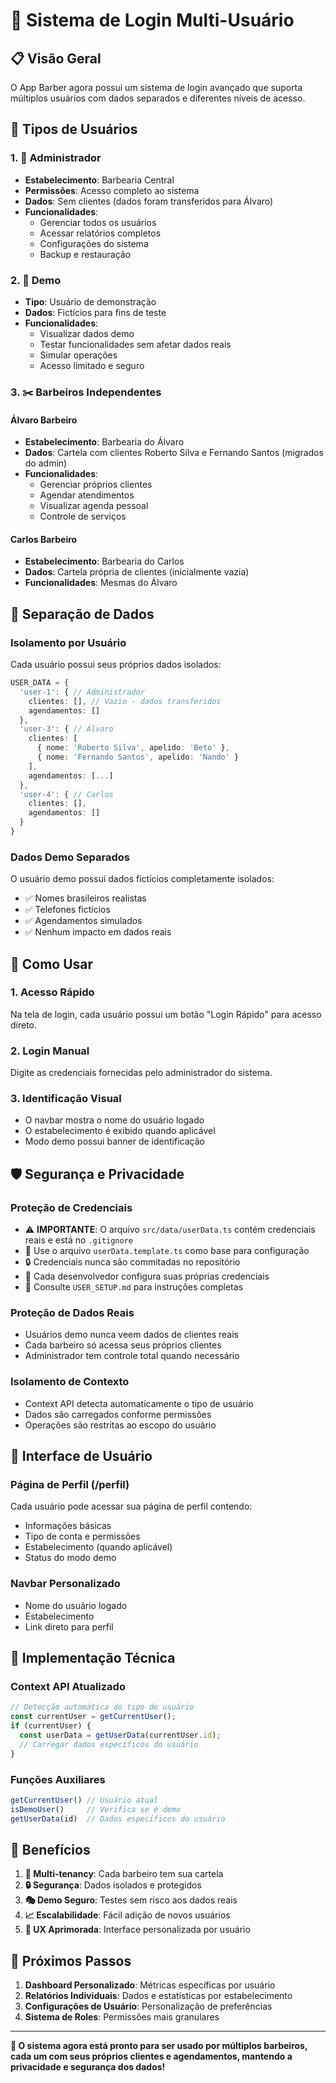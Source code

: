 # 🔐 Sistema de Login Multi-Usuário

## 📋 **Visão Geral**

O App Barber agora possui um sistema de login avançado que suporta múltiplos usuários com dados separados e diferentes níveis de acesso.

## 👥 **Tipos de Usuários**

### **1. 🔧 Administrador**
- **Estabelecimento**: Barbearia Central
- **Permissões**: Acesso completo ao sistema
- **Dados**: Sem clientes (dados foram transferidos para Álvaro)
- **Funcionalidades**:
  - Gerenciar todos os usuários
  - Acessar relatórios completos
  - Configurações do sistema
  - Backup e restauração

### **2. 🎯 Demo**
- **Tipo**: Usuário de demonstração
- **Dados**: Fictícios para fins de teste
- **Funcionalidades**:
  - Visualizar dados demo
  - Testar funcionalidades sem afetar dados reais
  - Simular operações
  - Acesso limitado e seguro

### **3. ✂️ Barbeiros Independentes**

#### **Álvaro Barbeiro**
- **Estabelecimento**: Barbearia do Álvaro
- **Dados**: Cartela com clientes Roberto Silva e Fernando Santos (migrados do admin)
- **Funcionalidades**:
  - Gerenciar próprios clientes
  - Agendar atendimentos
  - Visualizar agenda pessoal
  - Controle de serviços

#### **Carlos Barbeiro**
- **Estabelecimento**: Barbearia do Carlos
- **Dados**: Cartela própria de clientes (inicialmente vazia)
- **Funcionalidades**: Mesmas do Álvaro

## 🔄 **Separação de Dados**

### **Isolamento por Usuário**
Cada usuário possui seus próprios dados isolados:

```typescript
USER_DATA = {
  'user-1': { // Administrador
    clientes: [], // Vazio - dados transferidos
    agendamentos: []
  },
  'user-3': { // Álvaro
    clientes: [
      { nome: 'Roberto Silva', apelido: 'Beto' },
      { nome: 'Fernando Santos', apelido: 'Nando' }
    ],
    agendamentos: [...]
  },
  'user-4': { // Carlos
    clientes: [],
    agendamentos: []
  }
}
```

### **Dados Demo Separados**
O usuário demo possui dados fictícios completamente isolados:
- ✅ Nomes brasileiros realistas
- ✅ Telefones fictícios
- ✅ Agendamentos simulados
- ✅ Nenhum impacto em dados reais

## 🚀 **Como Usar**

### **1. Acesso Rápido**
Na tela de login, cada usuário possui um botão "Login Rápido" para acesso direto.

### **2. Login Manual**
Digite as credenciais fornecidas pelo administrador do sistema.

### **3. Identificação Visual**
- O navbar mostra o nome do usuário logado
- O estabelecimento é exibido quando aplicável
- Modo demo possui banner de identificação

## 🛡️ **Segurança e Privacidade**

### **Proteção de Credenciais**
- ⚠️ **IMPORTANTE**: O arquivo `src/data/userData.ts` contém credenciais reais e está no `.gitignore`
- 📄 Use o arquivo `userData.template.ts` como base para configuração
- 🔒 Credenciais nunca são commitadas no repositório
- 👤 Cada desenvolvedor configura suas próprias credenciais
- 📖 Consulte `USER_SETUP.md` para instruções completas

### **Proteção de Dados Reais**
- Usuários demo nunca veem dados de clientes reais
- Cada barbeiro só acessa seus próprios clientes
- Administrador tem controle total quando necessário

### **Isolamento de Contexto**
- Context API detecta automaticamente o tipo de usuário
- Dados são carregados conforme permissões
- Operações são restritas ao escopo do usuário

## 📱 **Interface de Usuário**

### **Página de Perfil (/perfil)**
Cada usuário pode acessar sua página de perfil contendo:
- Informações básicas
- Tipo de conta e permissões
- Estabelecimento (quando aplicável)
- Status do modo demo

### **Navbar Personalizado**
- Nome do usuário logado
- Estabelecimento
- Link direto para perfil

## 🔧 **Implementação Técnica**

### **Context API Atualizado**
```typescript
// Detecção automática do tipo de usuário
const currentUser = getCurrentUser();
if (currentUser) {
  const userData = getUserData(currentUser.id);
  // Carregar dados específicos do usuário
}
```

### **Funções Auxiliares**
```typescript
getCurrentUser() // Usuário atual
isDemoUser()     // Verifica se é demo
getUserData(id)  // Dados específicos do usuário
```

## 🎯 **Benefícios**

1. **👥 Multi-tenancy**: Cada barbeiro tem sua cartela
2. **🔒 Segurança**: Dados isolados e protegidos  
3. **🎭 Demo Seguro**: Testes sem risco aos dados reais
4. **📈 Escalabilidade**: Fácil adição de novos usuários
5. **🎨 UX Aprimorada**: Interface personalizada por usuário

## 🚀 **Próximos Passos**

1. **Dashboard Personalizado**: Métricas específicas por usuário
2. **Relatórios Individuais**: Dados e estatísticas por estabelecimento
3. **Configurações de Usuário**: Personalização de preferências
4. **Sistema de Roles**: Permissões mais granulares

---

**🎉 O sistema agora está pronto para ser usado por múltiplos barbeiros, cada um com seus próprios clientes e agendamentos, mantendo a privacidade e segurança dos dados!**